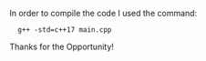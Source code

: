 In order to compile the code I used the command: 

```
  g++ -std=c++17 main.cpp
``` 

Thanks for the Opportunity!
